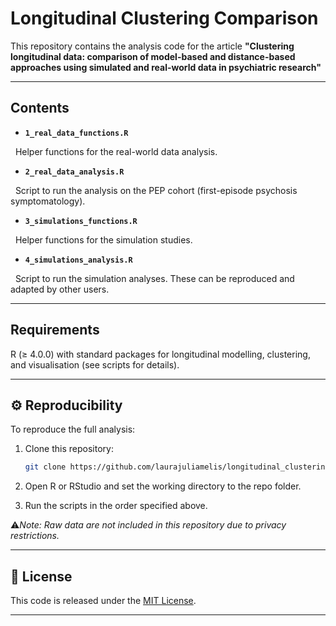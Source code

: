 # Longitudinal Clustering Comparison



This repository contains the analysis code for the article **"Clustering longitudinal data: comparison of model-based and distance-based approaches using simulated and real-world data in psychiatric research"**



---



## Contents



- **`1_real_data_functions.R`**  

&nbsp; Helper functions for the real-world data analysis.  



- **`2_real_data_analysis.R`**  

&nbsp; Script to run the analysis on the PEP cohort (first-episode psychosis symptomatology).  



- **`3_simulations_functions.R`**  

&nbsp; Helper functions for the simulation studies.  



- **`4_simulations_analysis.R`**  

&nbsp; Script to run the simulation analyses. These can be reproduced and adapted by other users.  



---



## Requirements



R (≥ 4.0.0) with standard packages for longitudinal modelling, clustering, and visualisation (see scripts for details).  



---



## ⚙️ Reproducibility



To reproduce the full analysis:



1. Clone this repository:

   ```bash
   git clone https://github.com/laurajuliamelis/longitudinal_clustering_comparison.git
   ```


2. Open R or RStudio and set the working directory to the repo folder.



3. Run the scripts in the order specified above.



⚠️*Note: Raw data are not included in this repository due to privacy restrictions.*



---



## 📄 License



This code is released under the [MIT License](LICENSE).



---

